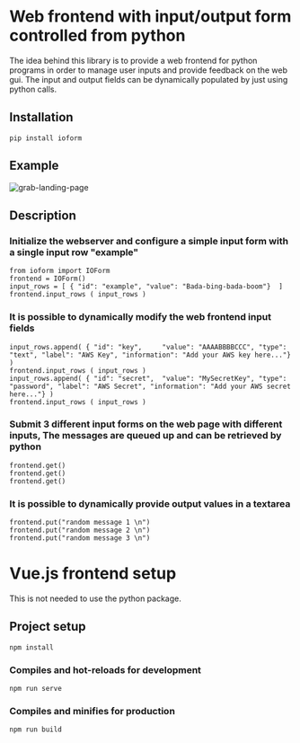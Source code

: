 # Web frontend with input/output form controlled from python
The idea behind this library is to provide a web frontend for python programs in order to manage user inputs and provide feedback on the web gui.
The input and output fields can be dynamically populated by just using python calls.
## Installation
```
pip install ioform
```
## Example
![grab-landing-page](https://github.com/winnie1312/grab/blob/master/grab-landingpage-winnie.gif)

## Description
### Initialize the webserver and configure a simple input form with a single input row "example"
```
from ioform import IOForm
frontend = IOForm()
input_rows = [ { "id": "example", "value": "Bada-bing-bada-boom"}  ]
frontend.input_rows ( input_rows )
```
### It is possible to dynamically modify the web frontend input fields
```
input_rows.append( { "id": "key",     "value": "AAAABBBBCCC", "type": "text", "label": "AWS Key", "information": "Add your AWS key here..."} )
frontend.input_rows ( input_rows )
input_rows.append( { "id": "secret",  "value": "MySecretKey", "type": "password", "label": "AWS Secret", "information": "Add your AWS secret here..."} )
frontend.input_rows ( input_rows )
```
### Submit 3 different input forms on the web page with different inputs, The messages are queued up and can be retrieved by python
```
frontend.get()
frontend.get()
frontend.get()
```
### It is possible to dynamically provide output values in a textarea
```
frontend.put("random message 1 \n")
frontend.put("random message 2 \n")
frontend.put("random message 3 \n")
```



# Vue.js frontend setup
This is not needed to use the python package.
## Project setup
```
npm install
```

### Compiles and hot-reloads for development
```
npm run serve
```

### Compiles and minifies for production
```
npm run build
```
